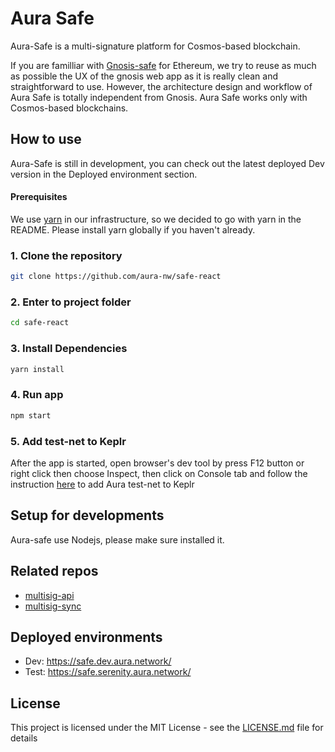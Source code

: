 # Aura Safe

Aura-Safe is a multi-signature platform for Cosmos-based blockchain.

If you are familliar with [Gnosis-safe](https://gnosis-safe.io/) for Ethereum, we try to reuse as much as possible the UX of the gnosis web app as it is really clean and straightforward to use. However, the architecture design and workflow of Aura Safe is totally independent from Gnosis. Aura Safe works only with Cosmos-based blockchains.

## How to use
Aura-Safe is still in development, you can check out the latest deployed Dev version in the Deployed environment section.

#### Prerequisites
We use [yarn](https://yarnpkg.com/) in our infrastructure, so we decided to go with yarn in the README. Please install yarn globally if you haven't already.

### 1. Clone the repository
```bash
git clone https://github.com/aura-nw/safe-react
```
### 2. Enter to project folder
```bash
cd safe-react
```
### 3. Install Dependencies
```bash
yarn install
```
### 4. Run app
```bash
npm start
 ```
### 5. Add test-net to Keplr
After the app is started, open browser's dev tool by press F12 button or right click then choose Inspect, then click on Console tab and follow the instruction [here](https://github.com/aura-nw/safe-react/blob/dev/CONNECT_KEPLR.md) to add Aura test-net to Keplr

## Setup for developments
Aura-safe use Nodejs, please make sure installed it.

## Related repos

- [multisig-api](https://github.com/aura-nw/multisig-api)
- [multisig-sync](https://github.com/aura-nw/multisig-sync)

## Deployed environments

- Dev: https://safe.dev.aura.network/
- Test: https://safe.serenity.aura.network/

## License

This project is licensed under the MIT License - see the [LICENSE.md](LICENSE.md) file for details
